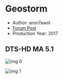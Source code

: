 # Geostorm

* Author: aron7awol
* [Forum Post](https://www.avsforum.com/threads/bass-eq-for-filtered-movies.2995212/post-56737876)
* Production Year: 2017

## DTS-HD MA 5.1

![img 0](https://i.imgur.com/6y0GmHN.jpg)

![img 1](https://i.imgur.com/N6oq5mg.jpg)

